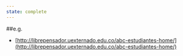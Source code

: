 ```yaml
---
state: complete
---
```

##e.g.
- [http://librepensador.uexternado.edu.co/abc-estudiantes-home/](http://librepensador.uexternado.edu.co/abc-estudiantes-home/)